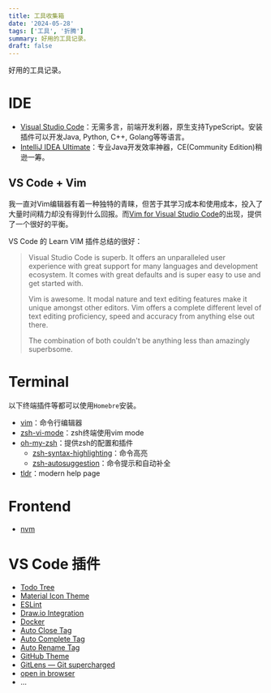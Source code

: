 ```yaml
---
title: 工具收集箱
date: '2024-05-28'
tags: ['工具', '折腾']
summary: 好用的工具记录。
draft: false
---
```


好用的工具记录。

<!-- more -->

# IDE
- [Visual Studio Code](https://code.visualstudio.com)：无需多言，前端开发利器，原生支持TypeScript。安装插件可以开发Java, Python, C++, Golang等等语言。
- [IntelliJ IDEA Ultimate](https://www.jetbrains.com/idea/?var=1)：专业Java开发效率神器，CE(Community Edition)稍逊一筹。

## VS Code + Vim
我一直对Vim编辑器有着一种独特的青睐，但苦于其学习成本和使用成本，投入了大量时间精力却没有得到什么回报。而[Vim for Visual Studio Code](https://github.com/VSCodeVim/Vim)的出现，提供了一个很好的平衡。

VS Code 的 Learn VIM 插件总结的很好：
> Visual Studio Code is superb. It offers an unparalleled user experience with great support for many languages and development ecosystem. It comes with great defaults and is super easy to use and get started with.
>
> Vim is awesome. It modal nature and text editing features make it unique amongst other editors. Vim offers a complete different level of text editing proficiency, speed and accuracy from anything else out there.
> 
> The combination of both couldn't be anything less than amazingly superbsome.


# Terminal

以下终端插件等都可以使用`Homebre`安装。

- [vim](https://formulae.brew.sh/formula/vim)：命令行编辑器
- [zsh-vi-mode](https://github.com/jeffreytse/zsh-vi-mode)：zsh终端使用vim mode
- [oh-my-zsh](https://ohmyz.sh/#install)：提供zsh的配置和插件
  - [zsh-syntax-highlighting](https://github.com/zsh-users/zsh-syntax-highlighting)：命令高亮
  - [zsh-autosuggestion](https://github.com/zsh-users/zsh-autosuggestions)：命令提示和自动补全
- [tldr](https://github.com/tldr-pages/tldr)：modern help page

# Frontend
- [nvm](https://github.com/nvm-sh/nvm)

# VS Code 插件
- [Todo Tree](https://marketplace.visualstudio.com/items?itemName=Gruntfuggly.todo-tree)
- [Material Icon Theme](https://marketplace.visualstudio.com/items?itemName=PKief.material-icon-theme)
- [ESLint](https://marketplace.visualstudio.com/items?itemName=dbaeumer.vscode-eslint)
- [Draw.io Integration](https://marketplace.visualstudio.com/items?itemName=hediet.vscode-drawio)
- [Docker](https://marketplace.visualstudio.com/items?itemName=ms-azuretools.vscode-docker)
- [Auto Close Tag](https://marketplace.visualstudio.com/items?itemName=formulahendry.auto-close-tag)
- [Auto Complete Tag](https://marketplace.visualstudio.com/items?itemName=formulahendry.auto-complete-tag)
- [Auto Rename Tag](https://marketplace.visualstudio.com/items?itemName=formulahendry.auto-rename-tag)
- [GitHub Theme](https://marketplace.visualstudio.com/items?itemName=GitHub.github-vscode-theme)
- [GitLens — Git supercharged](https://marketplace.visualstudio.com/items?itemName=eamodio.gitlens)
- [open in browser](https://marketplace.visualstudio.com/items?itemName=techer.open-in-browser)
- ...

